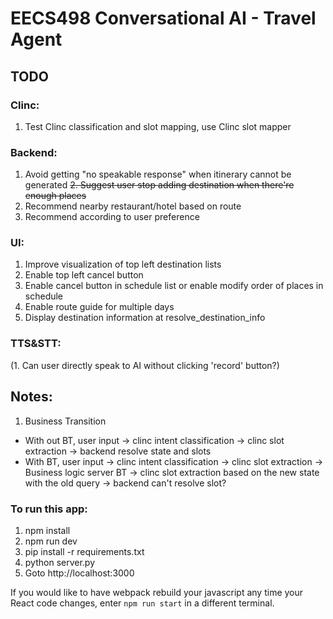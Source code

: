 # EECS498 Conversational AI - Travel Agent

## TODO
### Clinc:
1. Test Clinc classification and slot mapping, use Clinc slot mapper
### Backend:
1. Avoid getting "no speakable response" when itinerary cannot be generated
~~2. Suggest user stop adding destination when there're enough places~~
3. Recommend nearby restaurant/hotel based on route
4. Recommend according to user preference
### UI:
1. Improve visualization of top left destination lists
2. Enable top left cancel button
3. Enable cancel button in schedule list or enable modify order of places in schedule
4. Enable route guide for multiple days
5. Display destination information at resolve_destination_info
### TTS&STT:
(1. Can user directly speak to AI without clicking 'record' button?)


## Notes:
1. Business Transition
- With out BT, user input -> clinc intent classification -> clinc slot extraction -> backend resolve state and slots
- With BT, user input -> clinc intent classification -> clinc slot extraction -> Business logic server BT -> clinc slot extraction based on the new state with the old query -> backend can't resolve slot?


### To run this app:
1. npm install
2. npm run dev
3. pip install -r requirements.txt
4. python server.py
5. Goto http://localhost:3000

If you would like to have webpack rebuild your javascript any time your React code changes, enter `npm run start` in a different terminal.
